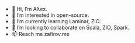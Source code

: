 - 👋 Hi, I’m Aλex.
- 👀 I’m interested in open-source.
- 🌱 I’m currently learning Laminar, ZIO.
- 💞️ I’m looking to collaborate on Scala, ZIO, Spark.
- 📫 Reach me zafirov.me

<!---
z4f1r0v/z4f1r0v is a ✨ special ✨ repository because its `README.md` (this file) appears on your GitHub profile.
You can click the Preview link to take a look at your changes.
--->
